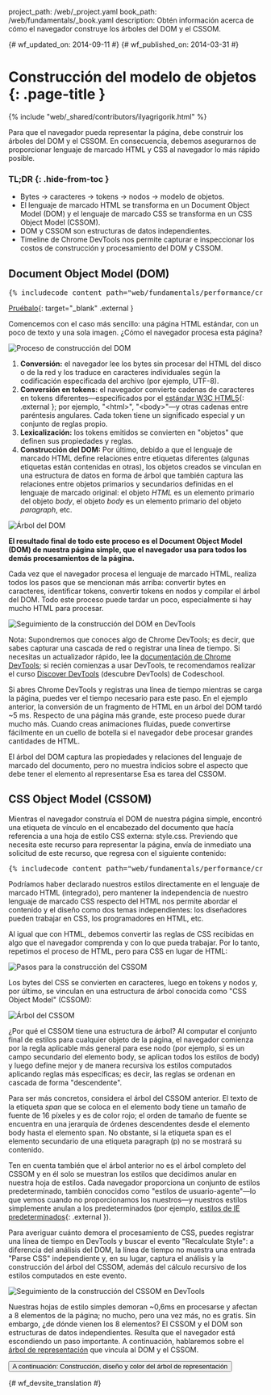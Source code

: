 project_path: /web/_project.yaml
book_path: /web/fundamentals/_book.yaml
description: Obtén información acerca de cómo el navegador construye los árboles del DOM y el CSSOM.

{# wf_updated_on: 2014-09-11 #}
{# wf_published_on: 2014-03-31 #}

# Construcción del modelo de objetos {: .page-title }

{% include "web/_shared/contributors/ilyagrigorik.html" %}

Para que el navegador pueda representar la página, debe construir los árboles del DOM y el CSSOM. En consecuencia, debemos asegurarnos de proporcionar lenguaje de marcado HTML y CSS al navegador lo más rápido posible.


### TL;DR {: .hide-from-toc }
- Bytes → caracteres → tokens → nodos → modelo de objetos.
- El lenguaje de marcado HTML se transforma en un Document Object Model (DOM) y el lenguaje de marcado CSS se transforma en un CSS Object Model (CSSOM).
- DOM y CSSOM son estructuras de datos independientes.
- Timeline de Chrome DevTools nos permite capturar e inspeccionar los costos de construcción y procesamiento del DOM y CSSOM.


## Document Object Model (DOM)

<pre class="prettyprint">
{% includecode content_path="web/fundamentals/performance/critical-rendering-path/_code/basic_dom.html" region_tag="full" adjust_indentation="auto" %}
</pre>

[Pruébalo](https://googlesamples.github.io/web-fundamentals/fundamentals/performance/critical-rendering-path/basic_dom.html){: target="_blank" .external }

Comencemos con el caso más sencillo: una página HTML estándar, con un poco de texto y una sola imagen. ¿Cómo el navegador procesa esta página?

<img src="images/full-process.png" alt="Proceso de construcción del DOM">

1. **Conversión:** el navegador lee los bytes sin procesar del HTML del disco o de la red y los traduce en caracteres individuales según la codificación especificada del archivo (por ejemplo, UTF-8).
1. **Conversión en tokens:** el navegador convierte cadenas de caracteres en tokens diferentes&mdash;especificados por el [estándar W3C HTML5](http://www.w3.org/TR/html5/){: .external }; por ejemplo, "&lt;html&gt;", "&lt;body&gt;"&mdash;y otras cadenas entre paréntesis angulares. Cada token tiene un significado especial y un conjunto de reglas propio.
1. **Lexicalización:** los tokens emitidos se convierten en "objetos" que definen sus propiedades y reglas.
1. **Construcción del DOM:** Por último, debido a que el lenguaje de marcado HTML define relaciones entre etiquetas diferentes (algunas etiquetas están contenidas en otras), los objetos creados se vinculan en una estructura de datos en forma de árbol que también captura las relaciones entre objetos primarios y secundarios definidas en el lenguaje de marcado original: el objeto _HTML_ es un elemento primario del objeto _body_, el objeto _body_ es un elemento primario del objeto _paragraph_, etc.

<img src="images/dom-tree.png"  alt="Árbol del DOM">

**El resultado final de todo este proceso es el Document Object Model (DOM) de nuestra página simple, que el navegador usa para todos los demás procesamientos de la página.**

Cada vez que el navegador procesa el lenguaje de marcado HTML, realiza todos los pasos que se mencionan más arriba: convertir bytes en caracteres, identificar tokens, convertir tokens en nodos y compilar el árbol del DOM. Todo este proceso puede tardar un poco, especialmente si hay mucho HTML para procesar.

<img src="images/dom-timeline.png"  alt="Seguimiento de la construcción del DOM en DevTools">

Nota: Supondremos que conoces algo de Chrome DevTools; es decir, que sabes capturar una cascada de red o registrar una línea de tiempo. Si necesitas un actualizador rápido, lee la <a href='/web/tools/chrome-devtools/'>documentación de Chrome DevTools</a>; si recién comienzas a usar DevTools, te recomendamos realizar el curso <a href='http://discover-devtools.codeschool.com/'>Discover DevTools</a> (descubre DevTools) de Codeschool.

Si abres Chrome DevTools y registras una línea de tiempo mientras se carga la página, puedes ver el tiempo necesario para este paso. En el ejemplo anterior, la conversión de un fragmento de HTML en un árbol del DOM tardó ~5 ms. Respecto de una página más grande, este proceso puede durar mucho más. Cuando creas animaciones fluidas, puede convertirse fácilmente en un cuello de botella si el navegador debe procesar grandes cantidades de HTML.

El árbol del DOM captura las propiedades y relaciones del lenguaje de marcado del documento, pero no muestra indicios sobre el aspecto que debe tener el elemento al representarse Esa es tarea del CSSOM.

## CSS Object Model (CSSOM)

Mientras el navegador construía el DOM de nuestra página simple, encontró una etiqueta de vínculo en el encabezado del documento que hacía referencia a una hoja de estilo CSS externa: style.css. Previendo que necesita este recurso para representar la página, envía de inmediato una solicitud de este recurso, que regresa con el siguiente contenido:

<pre class="prettyprint">
{% includecode content_path="web/fundamentals/performance/critical-rendering-path/_code/style.css" region_tag="full" adjust_indentation="auto" %}
</pre>

Podríamos haber declarado nuestros estilos directamente en el lenguaje de marcado HTML (integrado), pero mantener la independencia de nuestro lenguaje de marcado CSS respecto del HTML nos permite abordar el contenido y el diseño como dos temas independientes: los diseñadores pueden trabajar en CSS, los programadores en HTML, etc.

Al igual que con HTML, debemos convertir las reglas de CSS recibidas en algo que el navegador comprenda y con lo que pueda trabajar. Por lo tanto, repetimos el proceso de HTML, pero para CSS en lugar de HTML:

<img src="images/cssom-construction.png"  alt="Pasos para la construcción del CSSOM">

Los bytes del CSS se convierten en caracteres, luego en tokens y nodos y, por último, se vinculan en una estructura de árbol conocida como "CSS Object Model" (CSSOM):

<img src="images/cssom-tree.png"  alt="Árbol del CSSOM">

¿Por qué el CSSOM tiene una estructura de árbol? Al computar el conjunto final de estilos para cualquier objeto de la página, el navegador comienza por la regla aplicable más general para ese nodo (por ejemplo, si es un campo secundario del elemento body, se aplican todos los estilos de body) y luego define mejor y de manera recursiva los estilos computados aplicando reglas más específicas; es decir, las reglas se ordenan en cascada de forma "descendente".

Para ser más concretos, considera el árbol del CSSOM anterior. El texto de la etiqueta _span_ que se coloca en el elemento body tiene un tamaño de fuente de 16 píxeles y es de color rojo; el orden de tamaño de fuente se encuentra en una jerarquía de órdenes descendentes desde el elemento body hasta el elemento span. No obstante, si la etiqueta span es el elemento secundario de una etiqueta paragraph (p) no se mostrará su contenido.

Ten en cuenta también que el árbol anterior no es el árbol completo del CSSOM y en él solo se muestran los estilos que decidimos anular en nuestra hoja de estilos. Cada navegador proporciona un conjunto de estilos predeterminado, también conocidos como "estilos de usuario-agente"&mdash;lo que vemos cuando no proporcionamos los nuestros&mdash;y nuestros estilos simplemente anulan a los predeterminados (por ejemplo, [estilos de IE predeterminados](http://www.iecss.com/){: .external }).

Para averiguar cuánto demora el procesamiento de CSS, puedes registrar una línea de tiempo en DevTools y buscar el evento "Recalculate Style": a diferencia del análisis del DOM, la línea de tiempo no muestra una entrada "Parse CSS" independiente y, en su lugar, captura el análisis y la construcción del árbol del CSSOM, además del cálculo recursivo de los estilos computados en este evento.

<img src="images/cssom-timeline.png"  alt="Seguimiento de la construcción del CSSOM en DevTools">

Nuestras hojas de estilo simples demoran ~0,6ms en procesarse y afectan a 8 elementos de la página; no mucho, pero una vez más, no es gratis. Sin embargo, ¿de dónde vienen los 8 elementos? El CSSOM y el DOM son estructuras de datos independientes. Resulta que el navegador está escondiendo un paso importante. A continuación, hablaremos sobre el [árbol de representación](/web/fundamentals/performance/critical-rendering-path/render-tree-construction) que vincula al DOM y el CSSOM.

<a href="render-tree-construction" class="gc-analytics-event"
    data-category="CRP" data-label="Next / Render-Tree Construction">
  <button>A continuación: Construcción, diseño y color del árbol de representación</button>
</a>


{# wf_devsite_translation #}
